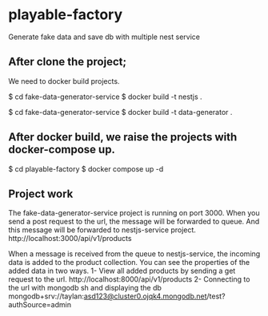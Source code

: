 # playable-factory
Generate fake data and save db with multiple nest service

## After clone the project;
We need to docker build projects.

$ cd fake-data-generator-service
$ docker build -t nestjs .

$ cd fake-data-generator-service
$ docker build -t data-generator .

## After docker build, we raise the projects with docker-compose up.
$ cd playable-factory
$ docker compose up -d

## Project work
The fake-data-generator-service project is running on port 3000.
When you send a post request to the url, the message will be forwarded to queue. And this message will be forwarded to nestjs-service project.
  http://localhost:3000/api/v1/products

When a message is received from the queue to nestjs-service, the incoming data is added to the product collection.
You can see the properties of the added data in two ways.
1- View all added products by sending a get request to the url.
  http://localhost:8000/api/v1/products
2- Connecting to the url with mongodb sh and displaying the db
  mongodb+srv://taylan:asd123@cluster0.ojqk4.mongodb.net/test?authSource=admin
